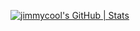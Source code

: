 [![jimmycool's GitHub | Stats](https://stats.quine.sh/jimmycool/github?theme=dark)](https://quine.sh)
